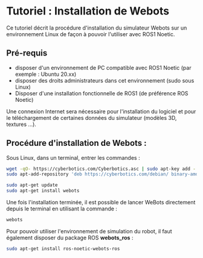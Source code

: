
# Tutoriel : Installation de Webots

Ce tutoriel décrit la procédure d'installation du simulateur Webots sur un environnement Linux de façon à pouvoir l'utiliser avec ROS1 Noetic.

## Pré-requis
- disposer d'un environnement de PC compatible avec ROS1 Noetic (par exemple : Ubuntu 20.xx)
- disposer des droits administrateurs dans cet environnement (sudo sous Linux)
- Disposer d'une installation fonctionnelle de ROS1 (de préférence ROS Noetic)

Une connexion Internet sera nécessaire pour l'installation du logiciel et pour le téléchargement de certaines données du simulateur (modèles 3D, textures ...). 

## Procédure d'installation de Webots :
Sous Linux, dans un terminal, entrer les commandes :
```bash
wget -qO- https://cyberbotics.com/Cyberbotics.asc | sudo apt-key add -
sudo apt-add-repository 'deb https://cyberbotics.com/debian/ binary-amd64/'
```
```bash
sudo apt-get update
sudo apt-get install webots
```

Une fois l'installation terminée, il est possible de lancer WeBots directement depuis le terminal en utilisant la commande :
```bash
webots
```
 
Pour pouvoir utiliser l'environnement de simulation du robot, il faut également disposer du package ROS **webots_ros** :

```bash
sudo apt-get install ros-noetic-webots-ros
```